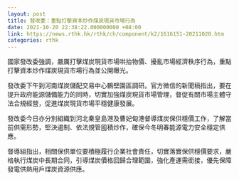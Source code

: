 ```yaml
---
layout: post
title: 發改委：重點打擊資本炒作煤炭現貨市場行為
date: 2021-10-20 22:38:22.000000000 +08:00
link: https://news.rthk.hk/rthk/ch/component/k2/1616151-20211020.htm
categories: rthk
---
```


國家發改委強調，嚴厲打擊煤炭現貨市場哄抬物價、擾亂市場經濟秩序行為，重點打擊資本炒作煤炭現貨市場行為並公開曝光。

發改委下午到河南煤炭儲配交易中心鶴壁園區調研。官方微信的新聞稿指出，要在提升政府能源儲備能力的同時，切實加強煤炭現貨市場管理，督促有關市場主體守法合規經營，促進煤炭現貨市場平穩健康發展。

發改委今日亦分別組織到河北秦皇島港及曹妃甸港督導煤炭保供穩價工作，了解當前供需形勢，堅決遏制、依法規管囤積炒作，確保今冬明春能源電力安全穩定供應。

督導組指出，相關保供單位要積極履行企業社會責任，切實落實保供穩價要求，嚴格執行煤炭中長期合同，引導煤炭價格回歸合理範圍，強化產運需銜接，優先保障發電供熱用戶煤炭資源供應。
